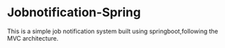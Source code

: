 # Jobnotification-Spring
This is a simple job notification system built using springboot,following the MVC architecture.
